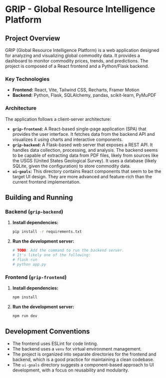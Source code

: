 # GRIP - Global Resource Intelligence Platform

## Project Overview

GRIP (Global Resource Intelligence Platform) is a web application designed for analyzing and visualizing global commodity data. It provides a dashboard to monitor commodity prices, trends, and predictions. The project is composed of a React frontend and a Python/Flask backend.

### Key Technologies

*   **Frontend:** React, Vite, Tailwind CSS, Recharts, Framer Motion
*   **Backend:** Python, Flask, SQLAlchemy, pandas, scikit-learn, PyMuPDF

### Architecture

The application follows a client-server architecture:

*   **`grip-frontend`:** A React-based single-page application (SPA) that provides the user interface. It fetches data from the backend API and visualizes it using charts and interactive components.
*   **`grip-backend`:** A Flask-based web server that exposes a REST API. It handles data collection, processing, and analysis. The backend seems to be capable of extracting data from PDF files, likely from sources like the USGS (United States Geological Survey). It uses a database (likely SQLite, given the configuration) to store commodity data.
*   **`ui-goals`:** This directory contains React components that seem to be the target UI design. They are more advanced and feature-rich than the current frontend implementation.

## Building and Running

### Backend (`grip-backend`)

1.  **Install dependencies:**
    ```bash
    pip install -r requirements.txt
    ```

2.  **Run the development server:**
    ```bash
    # TODO: Add the command to run the backend server.
    # It's likely one of the following:
    # flask run
    # python app.py
    ```

### Frontend (`grip-frontend`)

1.  **Install dependencies:**
    ```bash
    npm install
    ```

2.  **Run the development server:**
    ```bash
    npm run dev
    ```

## Development Conventions

*   The frontend uses ESLint for code linting.
*   The backend uses a `venv` for virtual environment management.
*   The project is organized into separate directories for the frontend and backend, which is a good practice for maintaining a clean codebase.
*   The `ui-goals` directory suggests a component-based approach to UI development, with a focus on reusability and modularity.
